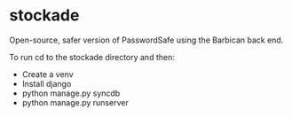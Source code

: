 stockade
========
Open-source, safer version of PasswordSafe using the Barbican back end.

To run cd to the stockade directory and then:

* Create a venv
* Install django
* python manage.py syncdb
* python manage.py runserver
